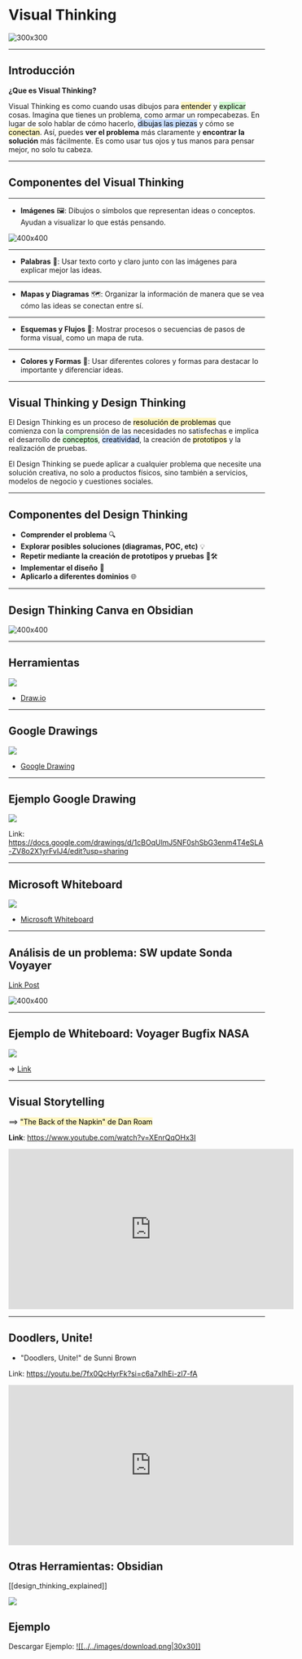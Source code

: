 # Visual Thinking

![300x300](../../images/conways_law_example.jpeg)

---

## Introducción

**¿Que es Visual Thinking?**

Visual Thinking es como cuando usas dibujos para <mark style="background: #FFF3A3A6;">entender</mark> y <mark style="background: #BBFABBA6;">explicar</mark> cosas. Imagina que tienes un problema, como armar un rompecabezas. En lugar de solo hablar de cómo hacerlo, <mark style="background: #ADCCFFA6;">dibujas las piezas</mark> y cómo se <mark style="background: #FFF3A3A6;">conectan</mark>. Así, puedes **ver el problema** más claramente y **encontrar la solución** más fácilmente. Es como usar tus ojos y tus manos para pensar mejor, no solo tu cabeza.

---

## Componentes del Visual Thinking

---

- **Imágenes** 🖼️: Dibujos o símbolos que representan ideas o conceptos. Ayudan a visualizar lo que estás pensando.

![400x400](../../images/building_confuse.png)

---

- **Palabras** 📝: Usar texto corto y claro junto con las imágenes para explicar mejor las ideas.

---

- **Mapas y Diagramas** 🗺️: Organizar la información de manera que se vea cómo las ideas se conectan entre sí.

---

- **Esquemas y Flujos** 🔄: Mostrar procesos o secuencias de pasos de forma visual, como un mapa de ruta.

---

- **Colores y Formas** 🎨: Usar diferentes colores y formas para destacar lo importante y diferenciar ideas.

---

## Visual Thinking y Design Thinking

El Design Thinking es un proceso de <mark style="background: #FFF3A3A6;">resolución de problemas</mark> que comienza con la comprensión de las necesidades no satisfechas  e implica el desarrollo de <mark style="background: #BBFABBA6;">conceptos</mark>, <mark style="background: #ADCCFFA6;">creatividad</mark>, la creación de <mark style="background: #FFF3A3A6;">prototipos</mark> y la realización de pruebas.

El Design Thinking se puede aplicar a cualquier problema que necesite una solución creativa, no solo a productos físicos, sino también a servicios, modelos de negocio y cuestiones sociales.

---

## Componentes del Design Thinking

- **Comprender el problema** 🔍
- **Explorar posibles soluciones (diagramas, POC, etc)** 💡 
- **Repetir mediante la creación de prototipos y pruebas** 🔄🛠️
- **Implementar el diseño** 🚀
- **Aplicarlo a diferentes dominios** 🌐

---

## Design Thinking Canva en Obsidian

![400x400](../../images/desgin-thinking.png)

---

## Herramientas

![](../../images/drawio_landing_page.png)

- [Draw.io](https://www.drawio.com/)

---

## Google Drawings

![](../../images/google_drawings_landing.png)

- [Google Drawing](https://docs.google.com/drawings)

---

## Ejemplo Google Drawing

![](../../images/test_manager_architecture_google_draw.png)

Link: https://docs.google.com/drawings/d/1cBOqUlmJ5NF0shSbG3enm4T4eSLA-ZV8o2X1yrFvIJ4/edit?usp=sharing

---

## Microsoft Whiteboard

![](../../images/microsoft_whiteboard_landing.png)

- [Microsoft Whiteboard](https://www.microsoft.com/es-es/microsoft-365/microsoft-whiteboard/digital-whiteboard-app)

---

## Análisis de un problema: SW update Sonda Voyayer

[Link Post](https://www.linkedin.com/posts/matiasmiguez_softwareengineering-softwaredebug-spaceengineering-activity-7189696668177416192-1JNV?utm_source=share&utm_medium=member_desktop)

![400x400](../../images/post_linkedin_voyayer.png)


---

## Ejemplo de Whiteboard: Voyager Bugfix NASA

![](../../images/voyager_software_bug_update.png)

=> [Link](https://wbd.ms/share/v2/aHR0cHM6Ly93aGl0ZWJvYXJkLm1pY3Jvc29mdC5jb20vYXBpL3YxLjAvd2hpdGVib2FyZHMvcmVkZWVtLzZjODBmYTcyNzkzYzQxNDBiNjk5ODM4M2NhODFmYzFjX0JCQTcxNzYyLTEyRTAtNDJFMS1CMzI0LTVCMTMxRjQyNEUzRF8wZjY4NzliYy1jM2ZmLTRlMmEtYjFlOC1kYTY0NzAwZDkxYWI=)

---

## Visual Storytelling

==> <mark style="background: #FFF3A3A6;">"The Back of the Napkin" de Dan Roam</mark>


**Link**: https://www.youtube.com/watch?v=XEnrQqOHx3I

<iframe width="560" height="315" src="https://www.youtube.com/embed/XEnrQqOHx3I?si=9SS4xMQaYWtpwMMv" title="YouTube video player" frameborder="0" allow="accelerometer; autoplay; clipboard-write; encrypted-media; gyroscope; picture-in-picture; web-share" referrerpolicy="strict-origin-when-cross-origin" allowfullscreen></iframe>

---

## Doodlers, Unite! 

  - "Doodlers, Unite!" de Sunni Brown

Link: https://youtu.be/7fx0QcHyrFk?si=c6a7xIhEi-zl7-fA

<iframe width="560" height="315" src="https://www.youtube.com/embed/7fx0QcHyrFk?si=j0sw22rApoDVZibu" title="YouTube video player" frameborder="0" allow="accelerometer; autoplay; clipboard-write; encrypted-media; gyroscope; picture-in-picture; web-share" referrerpolicy="strict-origin-when-cross-origin" allowfullscreen></iframe>

## Otras Herramientas: Obsidian


[[design_thinking_explained]]


![](../../images/obsidian_graph_diagram.png)

## Ejemplo


Descargar Ejemplo:  [![[../../images/download.png|30x30]]](https://github.com/matiaspakua/tech.notes.io/blob/08c0d9e956789029b2689af4acd98ba1fd51652e/canvas/visual_thinking_and_problem_solving.drawio)
